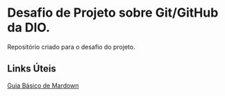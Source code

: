 # Desafio de Projeto sobre Git/GitHub da DIO.
Repositório criado para o desafio do projeto.

## Links Úteis
[Guia Básico de Mardown](https://docs.pipz.com/central-de-ajuda/learning-center/guia-basico-de-markdown#open)
